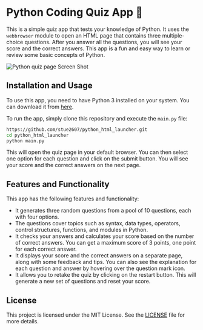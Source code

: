 # Python Coding Quiz App 🐍

This is a simple quiz app that tests your knowledge of Python. It uses the `webbrowser` module to open an HTML page that contains three multiple-choice questions. After you answer all the questions, you will see your score and the correct answers. This app is a fun and easy way to learn or review some basic concepts of Python.

![Python quiz page Screen Shot](https://i.postimg.cc/SK6jtHnv/python-quiz-page.png)

## Installation and Usage

To use this app, you need to have Python 3 installed on your system. You can download it from [here](https://www.python.org/downloads/).

To run the app, simply clone this repository and execute the `main.py` file:

```bash
https://github.com/stue2607/python_html_launcher.git
cd python_html_launcher
python main.py
```

This will open the quiz page in your default browser. You can then select one option for each question and click on the submit button. You will see your score and the correct answers on the next page.

## Features and Functionality

This app has the following features and functionality:

- It generates three random questions from a pool of 10 questions, each with four options.
- The questions cover topics such as syntax, data types, operators, control structures, functions, and modules in Python.
- It checks your answers and calculates your score based on the number of correct answers. You can get a maximum score of 3 points, one point for each correct answer.
- It displays your score and the correct answers on a separate page, along with some feedback and tips. You can also see the explanation for each question and answer by hovering over the question mark icon.
- It allows you to retake the quiz by clicking on the restart button. This will generate a new set of questions and reset your score.

## License

This project is licensed under the MIT License. See the [LICENSE](https://github.com/stue2607/python_html_launcher/blob/main/LICENCE.txt) file for more details.